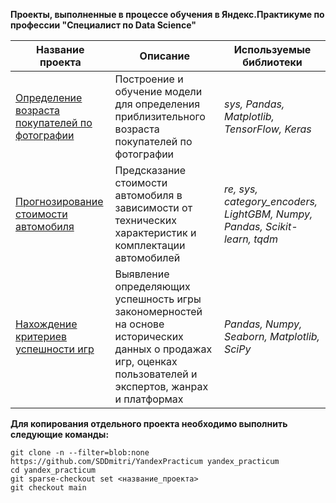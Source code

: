 **Проекты, выполненные в процессе обучения в Яндекс.Практикуме по профессии "Специалист по Data Science"**

| Название проекта | Описание | Используемые библиотеки |
|---|---|---|
| [Определение возраста покупателей по фотографии](01-age_of_buyers) | Построение и обучение модели для определения приблизительного возраста покупателей по фотографии | *sys, Pandas, Matplotlib, TensorFlow, Keras* |
| [Прогнозирование стоимости автомобиля](02-forecast_auto_price) | Предсказание стоимости автомобиля в зависимости от технических характеристик и комплектации автомобилей | *re, sys, category_encoders, LightGBM, Numpy, Pandas, Scikit-learn, tqdm* |
| [Нахождение критериев успешности игр](03-games_sales_analysis) |   Выявление определяющих успешность игры закономерностей на основе исторических данных о продажах игр, оценках пользователей и экспертов, жанрах и платформах | *Pandas, Numpy, Seaborn, Matplotlib, SciPy* |

**Для копирования отдельного проекта необходимо выполнить следующие команды:**
```
git clone -n --filter=blob:none https://github.com/SDDmitri/YandexPracticum yandex_practicum
cd yandex_practicum
git sparse-checkout set <название_проекта>
git checkout main
```